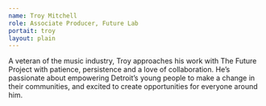 ```yaml
---
name: Troy Mitchell
role: Associate Producer, Future Lab
portait: troy
layout: plain
---
```


A veteran of the music industry, Troy approaches his work with The Future Project with patience, persistence and a love of collaboration. He’s passionate about empowering Detroit’s young people to make a change in their communities, and excited to create opportunities for everyone around him.